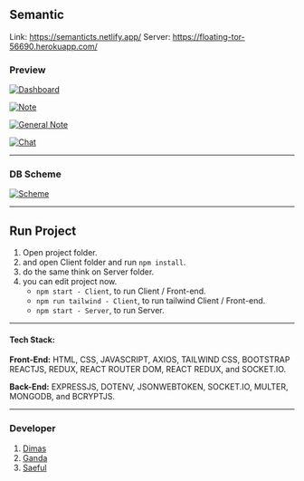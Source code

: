 ## Semantic

Link: https://semanticts.netlify.app/
Server: https://floating-tor-56690.herokuapp.com/

### Preview

[![Dashboard](https://github.com/Dmaul0906/assets/blob/main/Semantict/Semanticts.png?raw=true "Dashboard")](https://github.com/Dmaul0906/assets/blob/main/Semantict/Semanticts.png?raw=true "Dashboard")

[![Note](https://github.com/Dmaul0906/assets/blob/main/Semantict/Screenshot_2021-11-06-08-28-12_1366x768.png?raw=true "Note")](https://github.com/Dmaul0906/assets/blob/main/Semantict/Screenshot_2021-11-06-08-28-12_1366x768.png?raw=true "Note")

[![General Note](https://github.com/Dmaul0906/assets/blob/main/Semantict/Screenshot_2021-11-06-08-30-13_1366x768.png?raw=true "General Note")](https://github.com/Dmaul0906/assets/blob/main/Semantict/Screenshot_2021-11-06-08-30-13_1366x768.png?raw=true "General Note")

[![Chat](https://github.com/Dmaul0906/assets/blob/main/Semantict/Screenshot_2021-11-06-08-30-52_1366x768.png?raw=true "Chat")](https://github.com/Dmaul0906/assets/blob/main/Semantict/Screenshot_2021-11-06-08-30-52_1366x768.png?raw=true "Chat")

---

### DB Scheme

[![Scheme](https://github.com/Dmaul0906/assets/blob/main/Semantict/scheme.png?raw=true "Scheme")](https://github.com/Dmaul0906/assets/blob/main/Semantict/scheme.png?raw=true "Scheme")

---

## Run Project

1. Open project folder.
2. and open Client folder and run `npm install`.
3. do the same think on Server folder.
4. you can edit project now.
   - `npm start - Client`, to run Client / Front-end.
   - `npm run tailwind - Client`, to run tailwind Client / Front-end.
   - `npm start - Server`, to run Server.

---

#### Tech Stack:

**Front-End:** HTML, CSS, JAVASCRIPT, AXIOS, TAILWIND CSS, BOOTSTRAP REACTJS, REDUX, REACT ROUTER DOM, REACT REDUX, and SOCKET.IO.

**Back-End:** EXPRESSJS, DOTENV, JSONWEBTOKEN, SOCKET.IO, MULTER, MONGODB, and BCRYPTJS.

---

### Developer

1. [Dimas](https://github.com/Dmaul0906)
2. [Ganda](https://github.com/GanXx8)
3. [Saeful](https://github.com/saefulalimi)
